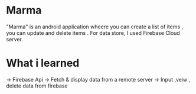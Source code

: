 # Marma

"Marma" is an android application wheere you can create a list of items , you can update and delete items . For data store, I used Firebase Cloud server.

# What i learned

-> Firebase Api
-> Fetch & display data from a remote server
-> Input ,veiw , delete data from firebase
